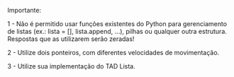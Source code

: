 Importante:

1 - Não é permitido usar funções existentes do Python para gerenciamento de listas (ex.: lista = [], lista.append, ...), pilhas ou qualquer outra estrutura. Respostas que as utilizarem serão zeradas!

2 - Utilize dois ponteiros, com diferentes velocidades de movimentação.

3 - Utilize sua implementação do TAD Lista.
